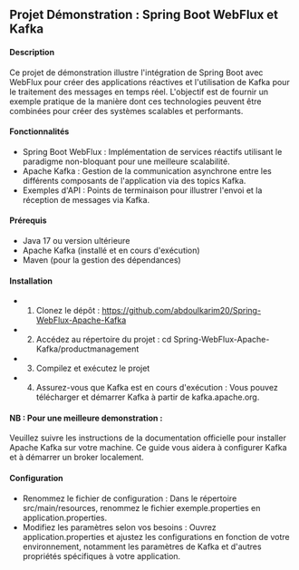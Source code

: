 ## Projet Démonstration : Spring Boot WebFlux et Kafka
#### Description
Ce projet de démonstration illustre l'intégration de Spring Boot avec WebFlux pour créer des applications réactives et l'utilisation de Kafka pour le traitement des messages en temps réel. L'objectif est de fournir un exemple pratique de la manière dont ces technologies peuvent être combinées pour créer des systèmes scalables et performants.
#### Fonctionnalités
- Spring Boot WebFlux : Implémentation de services réactifs utilisant le paradigme non-bloquant pour une meilleure scalabilité.
- Apache Kafka : Gestion de la communication asynchrone entre les différents composants de l'application via des topics Kafka.
- Exemples d'API : Points de terminaison pour illustrer l'envoi et la réception de messages via Kafka.
#### Prérequis
- Java 17 ou version ultérieure
- Apache Kafka (installé et en cours d'exécution)
- Maven (pour la gestion des dépendances)
#### Installation
- 1. Clonez le dépôt : https://github.com/abdoulkarim20/Spring-WebFlux-Apache-Kafka
- 2. Accédez au répertoire du projet : cd Spring-WebFlux-Apache-Kafka/productmanagement
- 3. Compilez et exécutez le projet
- 4. Assurez-vous que Kafka est en cours d'exécution : Vous pouvez télécharger et démarrer Kafka à partir de kafka.apache.org.
#### NB : Pour une meilleure demonstration :
Veuillez suivre les instructions de la documentation officielle pour installer Apache Kafka sur votre machine. Ce guide vous aidera à configurer Kafka et à démarrer un broker localement.
#### Configuration
- Renommez le fichier de configuration : Dans le répertoire src/main/resources, renommez le fichier exemple.properties en application.properties.
- Modifiez les paramètres selon vos besoins : Ouvrez application.properties et ajustez les configurations en fonction de votre environnement, notamment les paramètres de Kafka et d'autres propriétés spécifiques à votre application.
